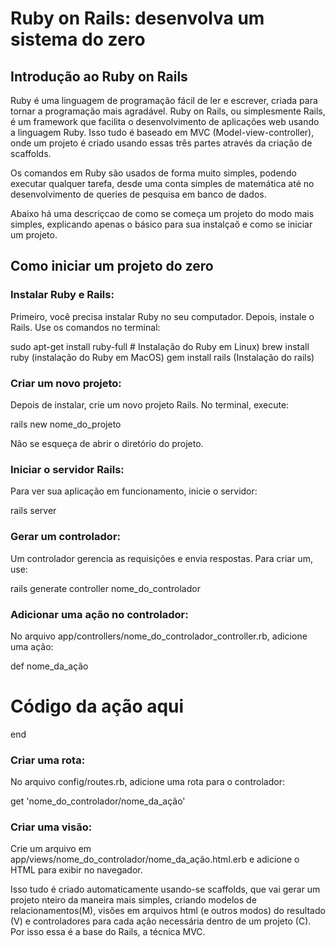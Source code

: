 # Ruby on Rails: desenvolva um sistema do zero

## Introdução ao Ruby on Rails

Ruby é uma linguagem de programação fácil de ler e escrever, criada para tornar a programação mais agradável. Ruby on Rails, ou simplesmente Rails, é um framework que facilita o desenvolvimento de aplicações web usando a linguagem Ruby. Isso tudo é baseado em MVC (Model-view-controller), onde um projeto é criado usando essas três partes através da criação de scaffolds. 

Os comandos em Ruby são usados de forma muito simples, podendo executar qualquer tarefa, desde uma conta simples de matemática até no desenvolvimento de queries de pesquisa em banco de dados.  

Abaixo há uma descriçcao de como se começa um projeto do modo mais simples, explicando apenas o básico para sua instalçaõ e como se iniciar um projeto.

## Como iniciar um projeto do zero

### Instalar Ruby e Rails:

Primeiro, você precisa instalar Ruby no seu computador. Depois, instale o Rails. Use os comandos no terminal:

sudo apt-get install ruby-full # Instalação do Ruby em Linux)
brew install ruby  (instalação do Ruby em MacOS)
gem install rails  (Instalação do rails) 

### Criar um novo projeto:

Depois de instalar, crie um novo projeto Rails. No terminal, execute:

rails new nome_do_projeto


Não se esqueça de abrir o diretório do projeto.

### Iniciar o servidor Rails:

Para ver sua aplicação em funcionamento, inicie o servidor:

rails server


### Gerar um controlador:

Um controlador gerencia as requisições e envia respostas. Para criar um, use:

rails generate controller nome_do_controlador


### Adicionar uma ação no controlador:

No arquivo app/controllers/nome_do_controlador_controller.rb, adicione uma ação:

def nome_da_ação
  # Código da ação aqui
end


### Criar uma rota:

No arquivo config/routes.rb, adicione uma rota para o controlador:

get 'nome_do_controlador/nome_da_ação'


### Criar uma visão:

Crie um arquivo em app/views/nome_do_controlador/nome_da_ação.html.erb e adicione o HTML para exibir no navegador.

Isso tudo é criado automaticamente usando-se scaffolds, que vai gerar um projeto nteiro da maneira mais simples, criando modelos de relacionamentos(M), visões em arquivos html (e outros modos) do resultado (V) e controladores para cada ação necessária dentro de um projeto (C). Por isso essa é a base do Rails, a técnica MVC.


